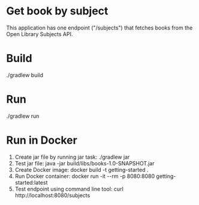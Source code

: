 # Get book by subject
This application has one endpoint ("/subjects") that fetches books from the Open Library Subjects API. 

# Build
./gradlew build

# Run
./gradlew run

# Run in Docker
1. Create jar file by running jar task: ./gradlew jar
2. Test jar file:  java -jar build/libs/books-1.0-SNAPSHOT.jar
3. Create Docker image: docker build -t getting-started .   
4. Run Docker container: docker run -it --rm -p 8080:8080 getting-started:latest
5. Test endpoint using command line tool: curl http://localhost:8080/subjects